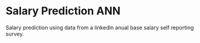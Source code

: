 # Salary Prediction ANN
Salary prediction using data from a linkedin anual base salary self reporting survey.
